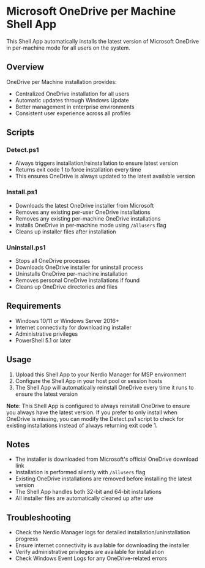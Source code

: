 # Microsoft OneDrive per Machine Shell App

This Shell App automatically installs the latest version of Microsoft OneDrive in per-machine mode for all users on the system.

## Overview

OneDrive per Machine installation provides:
- Centralized OneDrive installation for all users
- Automatic updates through Windows Update
- Better management in enterprise environments
- Consistent user experience across all profiles

## Scripts

### Detect.ps1
- Always triggers installation/reinstallation to ensure latest version
- Returns exit code 1 to force installation every time
- This ensures OneDrive is always updated to the latest available version

### Install.ps1
- Downloads the latest OneDrive installer from Microsoft
- Removes any existing per-user OneDrive installations
- Removes any existing per-machine OneDrive installations
- Installs OneDrive in per-machine mode using `/allusers` flag
- Cleans up installer files after installation

### Uninstall.ps1
- Stops all OneDrive processes
- Downloads OneDrive installer for uninstall process
- Uninstalls OneDrive per-machine installation
- Removes personal OneDrive installations if found
- Cleans up OneDrive directories and files

## Requirements

- Windows 10/11 or Windows Server 2016+
- Internet connectivity for downloading installer
- Administrative privileges
- PowerShell 5.1 or later

## Usage

1. Upload this Shell App to your Nerdio Manager for MSP environment
2. Configure the Shell App in your host pool or session hosts
3. The Shell App will automatically reinstall OneDrive every time it runs to ensure the latest version

**Note**: This Shell App is configured to always reinstall OneDrive to ensure you always have the latest version. If you prefer to only install when OneDrive is missing, you can modify the Detect.ps1 script to check for existing installations instead of always returning exit code 1.

## Notes

- The installer is downloaded from Microsoft's official OneDrive download link
- Installation is performed silently with `/allusers` flag
- Existing OneDrive installations are removed before installing the latest version
- The Shell App handles both 32-bit and 64-bit installations
- All installer files are automatically cleaned up after use

## Troubleshooting

- Check the Nerdio Manager logs for detailed installation/uninstallation progress
- Ensure internet connectivity is available for downloading the installer
- Verify administrative privileges are available for installation
- Check Windows Event Logs for any OneDrive-related errors
